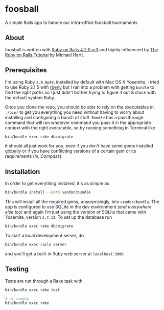 foosball
========

A simple Rails app to handle our intra-office foosball tournaments

## About

foosball is written with [Ruby on Rails 4.2.0.rc3](rubyonrails.org/download) and
highly influenced by [The Ruby on Rails Tutorial](https://www.railstutorial.org/book)
by Michael Hartl.

## Prerequisites

I'm using Ruby `2.0.0p48`, installed by default with Mac OS X Yosemite. I tried to
use Ruby 2.1.5 with [rbenv](https://github.com/sstephenson/rbenv) but I ran into
a problem with getting `bundle` to find the right paths so I just didn't bother
trying to figure it out & stuck with the default system Ruby.

Once you clone the repo, you should be able to rely on the executables in `./bin/`
to get you everything you need without having to worry about installing and
configuring a bunch of stuff. `Bundle` has a passthrough command that will run
whatever command you pass it in the appropriate context with the right executable,
so by running something in Terminal like

```bash
bin/bundle exec rake db:migrate
```

it should all just work for you, even if you don't have some gems installed
globally or if you have conflicting versions of a certain gem or its requirements
(*ie, Compass*).

## Installation

In order to get everything installed, it's as simple as

```bash
bin/bundle install --path vendor/bundle
```

This will install all the required gems, unsurprisingly, into `vendor/bundle`.
The app is configured to use SQLite in the dev environment *(and everywhere else too)*
and again I'm just using the version of SQLite that came with Yosemite, version
`3.7.13`. To set up the database run

```bash
bin/bundle exec rake db:migrate
```

To start a local development server, do

```bash
bin/bundle exec rails server
```

and you'll get a built-in Ruby web server at `localhost:3000`.

## Testing

Tests are run through a Rake task with

```bash
bin/bundle exec rake test

# or simply
bin/bundle exec rake
```
